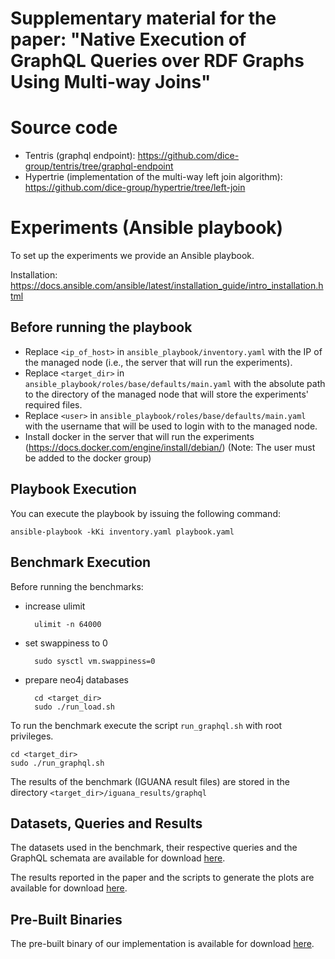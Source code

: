 # Supplementary material for the paper: "Native Execution of GraphQL Queries over RDF Graphs Using Multi-way Joins"

# Source code
- Tentris (graphql endpoint): https://github.com/dice-group/tentris/tree/graphql-endpoint
- Hypertrie (implementation of the multi-way left join algorithm): https://github.com/dice-group/hypertrie/tree/left-join

# Experiments (Ansible playbook)
To set up the experiments we provide an Ansible playbook.

Installation: https://docs.ansible.com/ansible/latest/installation_guide/intro_installation.html

## Before running the playbook
 - Replace ```<ip_of_host>``` in ```ansible_playbook/inventory.yaml``` with the IP of the managed node (i.e., the server that will run the experiments).
 - Replace ```<target_dir>``` in ```ansible_playbook/roles/base/defaults/main.yaml``` with the absolute path to the directory of the managed node that will store the experiments' required files.
 - Replace ```<user>``` in ```ansible_playbook/roles/base/defaults/main.yaml``` with the username that will be used to login with to the managed node.
 - Install docker in the server that will run the experiments (https://docs.docker.com/engine/install/debian/) (Note: The user must be added to the docker group)

## Playbook Execution
You can execute the playbook by issuing the following command:

    ansible-playbook -kKi inventory.yaml playbook.yaml

## Benchmark Execution
Before running the benchmarks:

- increase ulimit
    
        ulimit -n 64000

- set swappiness to 0

        sudo sysctl vm.swappiness=0
    
- prepare neo4j databases
       
        cd <target_dir>
        sudo ./run_load.sh

To run the benchmark execute the script ```run_graphql.sh``` with root privileges.

    cd <target_dir>
    sudo ./run_graphql.sh
The results  of the benchmark (IGUANA result files) are stored in the directory `<target_dir>/iguana_results/graphql`

## Datasets, Queries and Results
The datasets used in the benchmark, their respective queries and the GraphQL schemata are available for download [here](https://hobbitdata.informatik.uni-leipzig.de/tentris-graphql/data/).

The results reported in the paper and the scripts to generate the plots are available for download [here](https://hobbitdata.informatik.uni-leipzig.de/tentris-graphql/results.zip).

## Pre-Built Binaries
The pre-built binary of our implementation is available for download [here](https://github.com/dice-group/graphql-benchmark/raw/main/ansible_playbook/roles/tentris/files/tentris_server).
